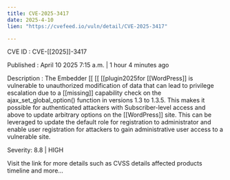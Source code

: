 ```yaml
---
title: CVE-2025-3417
date: 2025-4-10
lien: "https://cvefeed.io/vuln/detail/CVE-2025-3417"

---
```


CVE ID : CVE-[[2025]]-3417

Published :  April 10
2025
7:15 a.m. | 1 hour
4 minutes ago

Description : The Embedder  [[ [[ [[plugin2025for  [[WordPress]] is vulnerable to unauthorized modification of data that can lead to privilege escalation due to a  [[missing]] capability check on the ajax_set_global_option() function in versions 1.3 to 1.3.5. This makes it possible for authenticated attackers
with Subscriber-level access and above
to update arbitrary options on the  [[WordPress]] site. This can be leveraged to update the default role for registration to administrator and enable user registration for attackers to gain administrative user access to a vulnerable site.

Severity: 8.8 | HIGH

Visit the link for more details
such as CVSS details
affected products
timeline
and more...
